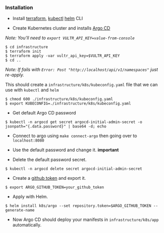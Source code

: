 ### Installation

- Install [terraform](https://learn.hashicorp.com/tutorials/terraform/install-cli), [kubectl](https://kubernetes.io/docs/tasks/tools/) [helm](https://helm.sh/docs/intro/install/) CLI

- Create Kubernetes cluster and installs [Argo CD](https://argo-cd.readthedocs.io/en/stable/getting_started/)

_Note: You'll need to `export VULTR_API_KEY=value-from-console`_

```
$ cd infrastructure
$ terraform init
$ terraform apply -var vultr_api_key=$VULTR_API_KEY
$ cd ..
```

_Note: If fails with `Error: Post "http://localhost/api/v1/namespaces"` just re-apply._

This should create a `infrastructure/k8s/kubeconfig.yaml` file that we can use with `kubectl` and `helm`

```
$ chmod 600 ./infrastructure/k8s/kubeconfig.yaml
$ export KUBECONFIG=./infrastructure/k8s/kubeconfig.yaml
```

- Get default Argo CD password

```
$ kubectl -n argocd get secret argocd-initial-admin-secret -o jsonpath="{.data.password}" | base64 -d; echo
```

- Connect to argo using `make connect-argo` then going over to `localhost:8080`

- Use the default password and change it. **important**

- Delete the default password secret.

```
$ kubectl -n argocd delete secret argocd-initial-admin-secret
```

- Create a [github token](https://github.com/settings/tokens) and export it.

```
$ export ARGO_GITHUB_TOKEN=your_github_token
```

- Apply with Helm.

```
$ helm install k8s/argo --set repository.token=$ARGO_GITHUB_TOKEN --generate-name
```

- Now Argo CD should deploy your manifests in `infrastructure/k8s/app` automatically.

